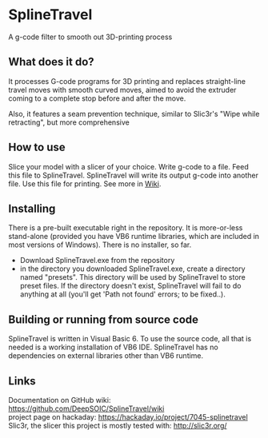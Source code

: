 # SplineTravel
A g-code filter to smooth out 3D-printing process

## What does it do?
It processes G-code programs for 3D printing and replaces straight-line travel moves with smooth curved moves, aimed to avoid the extruder coming to a complete stop before and after the move.

Also, it features a seam prevention technique, similar to Slic3r's "Wipe while retracting", but more comprehensive

## How to use
Slice your model with a slicer of your choice. Write g-code to a file. Feed this file to SplineTravel. SplineTravel will write its output g-code into another file. Use this file for printing. See more in [Wiki](https://github.com/DeepSOIC/SplineTravel/wiki).

## Installing
There is a pre-built executable right in the repository. It is more-or-less stand-alone (provided you have VB6 runtime libraries, which are included in most versions of Windows). There is no installer, so far.

* Download SplineTravel.exe from the repository
* in the directory you downloaded SplineTravel.exe, create a directory named "presets". This directory will be used by SplineTravel to store preset files. If the directory doesn't exist, SplineTravel will fail to do anything at all (you'll get 'Path not found' errors; to be fixed..).

## Building or running from source code
SplineTravel is written in Visual Basic 6. To use the source code, all that is needed is a working installation of VB6 IDE. SplineTravel has no dependencies on external libraries other than VB6 runtime.


## Links
Documentation on GitHub wiki: <https://github.com/DeepSOIC/SplineTravel/wiki>   
project page on hackaday: <https://hackaday.io/project/7045-splinetravel>    
Slic3r, the slicer this project is mostly tested with: <http://slic3r.org/>
